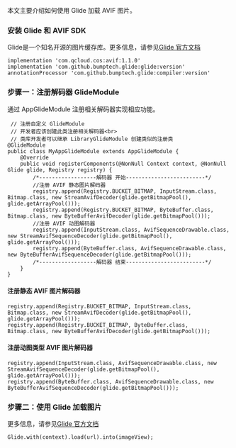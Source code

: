 
本文主要介绍如何使用 Glide 加载 AVIF 图片。


### 安装 Glide 和 AVIF SDK

Glide是一个知名开源的图片缓存库。更多信息，请参见[Glide 官方文档](https://bumptech.github.io/glide/)

```
implementation 'com.qcloud.cos:avif:1.1.0'   
implementation 'com.github.bumptech.glide:glide:version'
annotationProcessor 'com.github.bumptech.glide:compiler:version' 
```

### 步骤一：注册解码器 GlideModule

通过 AppGlideModule 注册相关解码器实现相应功能。
```
 // 注册自定义 GlideModule
 // 开发者应该创建此类注册相关解码器<br>
 // 类库开发者可以继承 LibraryGlideModule 创建类似的注册类
@GlideModule
public class MyAppGlideModule extends AppGlideModule {
    @Override
    public void registerComponents(@NonNull Context context, @NonNull Glide glide, Registry registry) {
        /*------------------解码器 开始-------------------------*/
        //注册 AVIF 静态图片解码器
        registry.append(Registry.BUCKET_BITMAP, InputStream.class, Bitmap.class, new StreamAvifDecoder(glide.getBitmapPool(), glide.getArrayPool()));
        registry.append(Registry.BUCKET_BITMAP, ByteBuffer.class, Bitmap.class, new ByteBufferAvifDecoder(glide.getBitmapPool()));
        //注册 AVIF 动图解码器
        registry.append(InputStream.class, AvifSequenceDrawable.class, new StreamAvifSequenceDecoder(glide.getBitmapPool(), glide.getArrayPool()));
        registry.append(ByteBuffer.class, AvifSequenceDrawable.class, new ByteBufferAvifSequenceDecoder(glide.getBitmapPool()));
        /*------------------解码器 结束-------------------------*/
    }
}
```

#### 注册静态 AVIF 图片解码器

```
registry.append(Registry.BUCKET_BITMAP, InputStream.class, Bitmap.class, new StreamAvifDecoder(glide.getBitmapPool(), glide.getArrayPool()));
registry.append(Registry.BUCKET_BITMAP, ByteBuffer.class, Bitmap.class, new ByteBufferAvifDecoder(glide.getBitmapPool()));
```

#### 注册动图类型 AVIF 图片解码器

```
registry.append(InputStream.class, AvifSequenceDrawable.class, new StreamAvifSequenceDecoder(glide.getBitmapPool(), glide.getArrayPool()));
registry.append(ByteBuffer.class, AvifSequenceDrawable.class, new ByteBufferAvifSequenceDecoder(glide.getBitmapPool()));
```

### 步骤二：使用 Glide 加载图片

更多信息，请参见[Glide 官方文档](https://bumptech.github.io/glide/)

```
Glide.with(context).load(url).into(imageView);
```